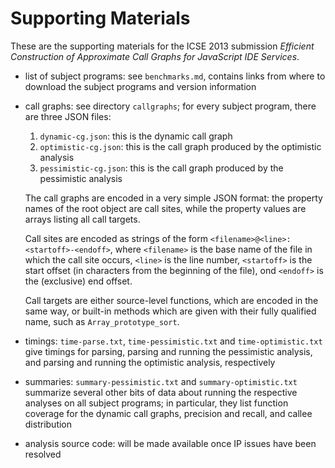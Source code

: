Supporting Materials
====================

These are the supporting materials for the ICSE 2013 submission *Efficient Construction of Approximate Call Graphs for JavaScript IDE Services*.

* list of subject programs: see `benchmarks.md`, contains links from where to download the subject programs and version information

* call graphs: see directory `callgraphs`; for every subject program, there are three JSON files:

  1. `dynamic-cg.json`: this is the dynamic call graph
  2. `optimistic-cg.json`: this is the call graph produced by the optimistic analysis
  3. `pessimistic-cg.json`: this is the call graph produced by the pessimistic analysis

  The call graphs are encoded in a very simple JSON format: the property names of the root object are call sites, while the property values are arrays listing all call targets.

  Call sites are encoded as strings of the form `<filename>@<line>:<startoff>-<endoff>`, where `<filename>` is the base name of the file in which the call site occurs, `<line>` is the line number, `<startoff>` is the start offset (in characters from the beginning of the file), ond `<endoff>` is the (exclusive) end offset.

  Call targets are either source-level functions, which are encoded in the same way, or built-in methods which are given with their fully qualified name, such as `Array_prototype_sort`.

* timings: `time-parse.txt`, `time-pessimistic.txt` and `time-optimistic.txt` give timings for parsing, parsing and running the pessimistic analysis, and parsing and running the optimistic analysis, respectively

* summaries: `summary-pessimistic.txt` and `summary-optimistic.txt` summarize several other bits of data about running the respective analyses on all subject programs; in particular, they list function coverage for the dynamic call graphs, precision and recall, and callee distribution

* analysis source code: will be made available once IP issues have been resolved